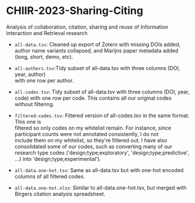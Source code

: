 # CHIIR-2023-Sharing-Citing

Analysis of collaboration, citation, sharing and reuse of Information Interaction and Retrieval research


- `all-data.tsv`: Cleaned up export of Zotero with missing DOIs added, author name 
			variants collapsed, and Marijns paper metadata added (long, short, 
			demo, etc).

- `all-authors.tsv`:Tidy subset of all-data.tsv with three columns (DOI, year, author) 					
			with one row per author.

- `all-codes.tsv`: Tidy subset of all-data.tsv with three columns (DOI, year, code) 
			with one row per code. This contains all our original codes 
			without filtering.

- `filtered-codes.tsv`: Filtered version of all-codes.tsv in the same format. This one is 					
			filtered so only codes on my whitelist remain. For instance, since 
			participant counts were not annotated consistently, I do not 						
			include them on my whitelist, so they're filtered out. I have also 
			consolidated some of our codes, such as converting many of our 
			research type codes ('design;type;exploratory', 
			'design;type;predictive', ...) into 'design;type;experimental').

- `all-data.one-hot.tsv`: Same as all-data.tsv but with one-hot encoded columns of all 
			filtered codes.

- `all-data.one-hot.xlsx`: Similar to all-data.one-hot.tsv, but merged with Birgers citation analysis spreadsheet.
